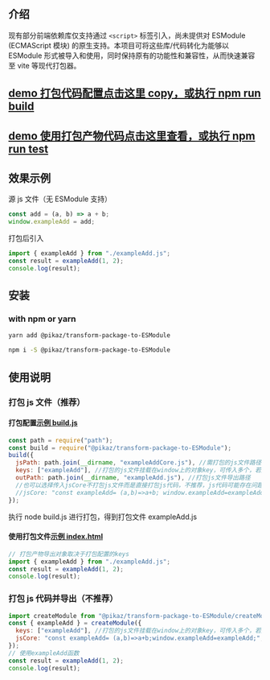 ## 介绍

现有部分前端依赖库仅支持通过 `<script>` 标签引入，尚未提供对 ESModule (ECMAScript 模块) 的原生支持。本项目可将这些库/代码转化为能够以 ESModule 形式被导入和使用，同时保持原有的功能性和兼容性，从而快速兼容至 vite 等现代打包器。

## [demo 打包代码配置点击这里 copy，或执行 npm run build](https://github.com/pikaz-18/transform-package-to-ESModule/blob/master/example/build.js)

## [demo 使用打包产物代码点击这里查看，或执行 npm run test](https://github.com/pikaz-18/transform-package-to-ESModule/blob/master/example/index.html)

## 效果示例

源 js 文件（无 ESModule 支持）

```js
const add = (a, b) => a + b;
window.exampleAdd = add;
```

打包后引入

```js
import { exampleAdd } from "./exampleAdd.js";
const result = exampleAdd(1, 2);
console.log(result);
```

## 安装

### with npm or yarn

```bash
yarn add @pikaz/transform-package-to-ESModule

npm i -S @pikaz/transform-package-to-ESModule
```

## 使用说明

### 打包 js 文件（推荐）

#### 打包配置[示例 build.js](https://github.com/pikaz-18/transform-package-to-ESModule/blob/master/example/build.js)

```js
const path = require("path");
const build = require("@pikaz/transform-package-to-ESModule");
build({
  jsPath: path.join(__dirname, "exampleAddCore.js"), //需打包的js文件路径
  keys: ["exampleAdd"], //打包的js文件挂载在window上的对象key，可传入多个，若无挂载对象则传null或不传（打包产物会自动导出这些对象）
  outPath: path.join(__dirname, "exampleAdd.js"), //打包js文件导出路径
  //也可以选择传入jsCore不打包js文件而是直接打包js代码，不推荐，js代码可能存在问题字符导致打包文件错误
  //jsCore: "const exampleAdd= (a,b)=>a+b; window.exampleAdd=exampleAdd;",
});
```

执行 node build.js 进行打包，得到打包文件 exampleAdd.js

#### 使用打包文件[示例 index.html](https://github.com/pikaz-18/transform-package-to-ESModule/blob/master/example/index.html)

```js
// 打包产物导出对象取决于打包配置的keys
import { exampleAdd } from "./exampleAdd.js";
const result = exampleAdd(1, 2);
console.log(result);
```

### 打包 js 代码并导出（不推荐）

```js
import createModule from "@pikaz/transform-package-to-ESModule/createModule";
const { exampleAdd } = createModule({
  keys: ["exampleAdd"], //打包的js文件挂载在window上的对象key，可传入多个，若无挂载对象则传null或不传（打包函数会自动导出这些对象）
  jsCore: "const exampleAdd= (a,b)=>a+b;window.exampleAdd=exampleAdd;", //js代码
});
// 使用exampleAdd函数
const result = exampleAdd(1, 2);
console.log(result);
```
